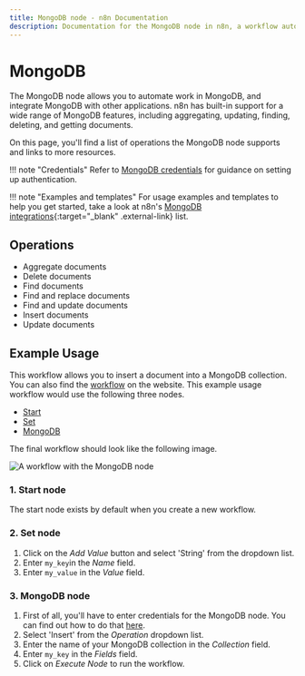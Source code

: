 ```yaml
---
title: MongoDB node - n8n Documentation
description: Documentation for the MongoDB node in n8n, a workflow automation platform. Includes details of operations and configuration, and links to examples and credentials information.
---
```


# MongoDB

The MongoDB node allows you to automate work in MongoDB, and integrate MongoDB with other applications. n8n has built-in support for a wide range of MongoDB features, including aggregating, updating, finding, deleting, and getting documents. 

On this page, you'll find a list of operations the MongoDB node supports and links to more resources.

!!! note "Credentials"
    Refer to [MongoDB credentials](/integrations/builtin/credentials/mongodb/) for guidance on setting up authentication. 

!!! note "Examples and templates"
    For usage examples and templates to help you get started, take a look at n8n's [MongoDB integrations](https://n8n.io/integrations/mongodb/){:target="_blank" .external-link} list.



## Operations

* Aggregate documents
* Delete documents
* Find documents
* Find and replace documents
* Find and update documents
* Insert documents
* Update documents


## Example Usage

This workflow allows you to insert a document into a MongoDB collection. You can also find the [workflow](https://n8n.io/workflows/503) on the website. This example usage workflow would use the following three nodes.
- [Start](/integrations/builtin/core-nodes/n8n-nodes-base.start/)
- [Set](/integrations/builtin/core-nodes/n8n-nodes-base.set/)
- [MongoDB]()

The final workflow should look like the following image.

![A workflow with the MongoDB node](/_images/integrations/builtin/app-nodes/mongodb/workflow.png)

### 1. Start node

The start node exists by default when you create a new workflow.

### 2. Set node

1. Click on the *Add Value* button and select 'String' from the dropdown list.
2. Enter `my_key`in the *Name* field.
3. Enter `my_value` in the *Value* field.

### 3. MongoDB node

1. First of all, you'll have to enter credentials for the MongoDB node. You can find out how to do that [here](/integrations/builtin/credentials/mongodb/).
2. Select 'Insert' from the *Operation* dropdown list.
3. Enter the name of your MongoDB collection in the *Collection* field.
4. Enter `my_key` in the *Fields* field.
5. Click on *Execute Node* to run the workflow.





